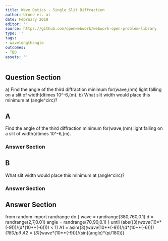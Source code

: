 ```yaml
---
title: Wave Optics - Single Slit Diffraction
author: Urone et. al
date: February 2018
editor: ''
source: https://github.com/openwebwork/webwork-open-problem-library
type: ''
tags:
- wavelengthangle
outcomes:
- TBD
assets: ''
---
```


## Question Section 

a) Find the angle of the third diffraction minimum for(wave,(nm) light falling on a slit of width(dtimes 10^-6,(m).
b) What slit width would place this minimum at (angle^circ)?

## A
Find the angle of the third diffraction minimum for(wave,(nm) light falling on a slit of width(dtimes 10^-6,(m).
### Answer Section
## B
What slit width would place this minimum at (angle^circ)?
### Answer Section


## Answer Section

from random import randrange
do {
wave = randrange(380,760,0.1)
d = randrange(2,7,0.01)
angle = randrange(70,90,0.1)
} until (abs((3)*(wave*(10**(-9)))/(d*(10**(-6)))) < 1)
A1 = asin((3)*(wave*(10**(-9)))/(d*(10**(-6))))*(180/pi)
A2 = (3)*(wave*(10**(-9)))/(sin((angle)*(pi/180)))